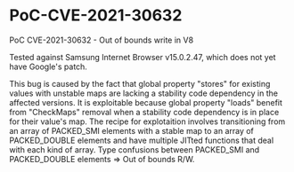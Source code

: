 # PoC-CVE-2021-30632
PoC CVE-2021-30632 - Out of bounds write in V8


Tested against Samsung Internet Browser v15.0.2.47, which does not yet have Google's patch.

This bug is caused by the fact that global property "stores" for existing values with unstable maps are lacking a
stability code dependency in the affected versions.
It is exploitable because global property "loads" benefit from "CheckMaps" removal when a stability code dependency
is in place for their value's map.
The recipe for explotaition involves transitioning from an array of PACKED_SMI elements with a stable map to an array of
PACKED_DOUBLE elements and have multiple JITted functions that deal with each kind of array.
Type confusions between PACKED_SMI and PACKED_DOUBLE elements => Out of bounds R/W.
